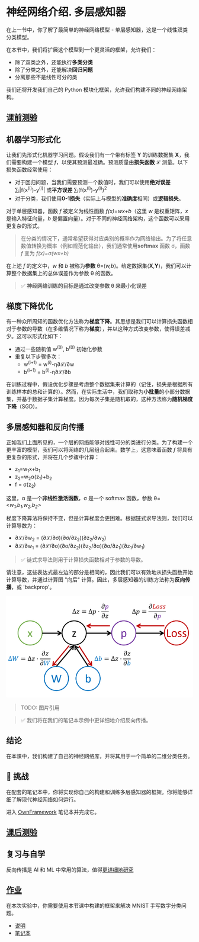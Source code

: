 # 神经网络介绍. 多层感知器

在上一节中，你了解了最简单的神经网络模型 - 单层感知器，这是一个线性双类分类模型。

在本节中，我们将扩展这个模型到一个更灵活的框架，允许我们：

* 除了双类之外，还能执行**多类分类**
* 除了分类之外，还能解决**回归问题**
* 分离那些不是线性可分的类

我们还将开发我们自己的 Python 模块化框架，允许我们构建不同的神经网络架构。

## [课前测验](https://red-field-0a6ddfd03.1.azurestaticapps.net/quiz/104)

## 机器学习形式化

让我们先形式化机器学习问题。假设我们有一个带有标签 **Y** 的训练数据集 **X**，我们需要构建一个模型 *f*，以使其预测最准确。预测质量由**损失函数** &lagran; 测量。以下损失函数经常使用：

* 对于回归问题，当我们需要预测一个数值时，我们可以使用**绝对误差** &sum;<sub>i</sub>|f(x<sup>(i)</sup>)-y<sup>(i)</sup>| 或**平方误差** &sum;<sub>i</sub>(f(x<sup>(i)</sup>)-y<sup>(i)</sup>)<sup>2</sup>
* 对于分类，我们使用**0-1损失**（实际上与模型的**准确度**相同）或**逻辑损失**。

对于单层感知器，函数 *f* 被定义为线性函数 *f(x)=wx+b*（这里 *w* 是权重矩阵，*x* 是输入特征向量，*b* 是偏置向量）。对于不同的神经网络架构，这个函数可以采用更复杂的形式。

> 在分类的情况下，通常希望获得对应类别的概率作为网络输出。为了将任意数值转换为概率（例如规范化输出），我们通常使用**softmax** 函数 &sigma;，函数 *f* 变为 *f(x)=&sigma;(wx+b)*

在上述 *f* 的定义中，*w* 和 *b* 被称为**参数** &theta;=⟨*w,b*⟩。给定数据集⟨**X**,**Y**⟩，我们可以计算整个数据集上的总体误差作为参数 &theta; 的函数。

> ✅ **神经网络训练的目标是通过改变参数 &theta; 来最小化误差**

## 梯度下降优化

有一种众所周知的函数优化方法称为**梯度下降**。其思想是我们可以计算损失函数相对于参数的导数（在多维情况下称为**梯度**），并以这种方式改变参数，使得误差减少。这可以形式化如下：

* 通过一些随机值 w<sup>(0)</sup>, b<sup>(0)</sup> 初始化参数
* 重复以下步骤多次：
    - w<sup>(i+1)</sup> = w<sup>(i)</sup>-&eta;&part;&lagran;/&part;w
    - b<sup>(i+1)</sup> = b<sup>(i)</sup>-&eta;&part;&lagran;/&part;b

在训练过程中，假设优化步骤是考虑整个数据集来计算的（记住，损失是根据所有训练样本的总和计算的）。然而，在实际生活中，我们取称为**小批量**的小部分数据集，并基于数据子集计算梯度。因为每次子集是随机取的，这种方法称为**随机梯度下降**（SGD）。

## 多层感知器和反向传播

正如我们上面所见的，一个层的网络能够对线性可分的类进行分类。为了构建一个更丰富的模型，我们可以将网络的几层组合起来。数学上，这意味着函数 *f* 将具有更复杂的形式，并将在几个步骤中计算：
* z<sub>1</sub>=w<sub>1</sub>x+b<sub>1</sub>
* z<sub>2</sub>=w<sub>2</sub>&alpha;(z<sub>1</sub>)+b<sub>2</sub>
* f = &sigma;(z<sub>2</sub>)

这里，&alpha; 是一个**非线性激活函数**，&sigma; 是一个 softmax 函数，参数 &theta;=<*w<sub>1</sub>,b<sub>1</sub>,w<sub>2</sub>,b<sub>2</sub>*>

梯度下降算法将保持不变，但是计算梯度会更困难。根据链式求导法则，我们可以计算导数为：

* &part;&lagran;/&part;w<sub>2</sub> = (&part;&lagran;/&part;&sigma;)(&part;&sigma;/&part;z<sub>2</sub>)(&part;z<sub>2</sub>/&part;w<sub>2</sub>)
* &part;&lagran;/&part;w<sub>1</sub> = (&part;&lagran;/&part;&sigma;)(&part;&sigma;/&part;z<sub>2</sub>)(&part;z<sub>2</sub>/&part;&alpha;)(&part;&alpha;/&part;z<sub>1</sub>)(&part;z<sub>1</sub>/&part;w<sub>1</sub>)

> ✅ 链式求导法则用于计算损失函数相对于参数的导数。

请注意，这些表达式最左边的部分是相同的，因此我们可以有效地从损失函数开始计算导数，并通过计算图 "向后" 计算。因此，多层感知器的训练方法称为**反向传播**，或 'backprop'。

<img alt="计算图" src="images/ComputeGraphGrad.png"/>

> TODO: 图片引用

> ✅ 我们将在我们的笔记本示例中更详细地介绍反向传播。

## 结论

在本课中，我们构建了自己的神经网络库，并将其用于一个简单的二维分类任务。

## 🚀 挑战

在配套的笔记本中，你将实现你自己的构建和训练多层感知器的框架。你将能够详细了解现代神经网络如何运行。

进入 [OwnFramework](OwnFramework.ipynb) 笔记本并完成它。

## [课后测验](https://red-field-0a6ddfd03.1.azurestaticapps.net/quiz/204)

## 复习与自学

反向传播是 AI 和 ML 中常用的算法，值得[更详细地研究](https://wikipedia.org/wiki/Backpropagation)

## [作业](lab/README.md)

在本次实验中，你需要使用本节课中构建的框架来解决 MNIST 手写数字分类问题。

* [说明](lab/README.md)
* [笔记本](lab/MyFW_MNIST.ipynb)